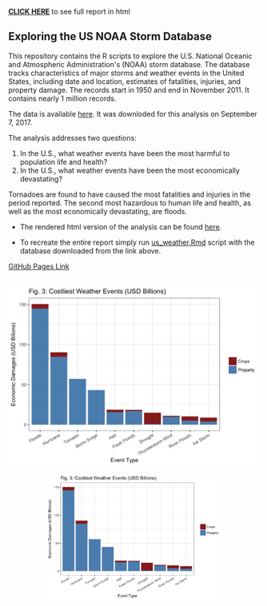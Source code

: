 [**CLICK HERE**](https://reyvaz.github.io/NOAA-Database-Analysis/us_weather.html)
to see full report in html

## Exploring the US NOAA Storm Database

This repository contains the R scripts to explore the U.S. National Oceanic and 
Atmospheric Administration's (NOAA) storm database. The database tracks 
characteristics of major storms and weather events in the United States, 
including date and location, estimates of fatalities, injuries, and property 
damage. The records start in 1950 and end in November 2011. It contains 
nearly 1 million records.   

The data is available 
[here](https://d396qusza40orc.cloudfront.net/repdata%2Fdata%2FStormData.csv.bz2). 
It was downloded for this analysis on September 7, 2017. 

The analysis addresses two questions:

1. In the U.S., what weather events have been the most harmful to population 
life and health?  
2. In the U.S., what weather events have been the most economically devastating?  

Tornadoes are found to have caused the most fatalities and injuries in the 
period reported. The second most hazardous to human life and health, as well as
the most economically devastating, are floods. 

* The rendered html version of the analysis can be found [here](https://reyvaz.github.io/NOAA-Database-Analysis/us_weather.html).   

* To recreate the entire report simply run [us_weather.Rmd](us_weather.Rmd) 
script with the database downloaded from the link above. 

[GitHub Pages Link](https://reyvaz.github.io/NOAA-Database-Analysis/)  
<br>

<center>

<a href="https://reyvaz.github.io/NOAA-Database-Analysis/us_weather.html" rel="see html report">![image](us_weather_files/figure-html/Damages4-1.png)</a>


<a href="https://reyvaz.github.io/NOAA-Database-Analysis/us_weather.html" rel="see html report">
<img src="us_weather_files/figure-html/Damages4-1.png" alt="Drawing" 
style="width: 70%;"/></a>
</center>
<br>